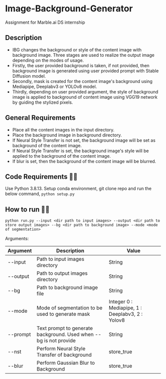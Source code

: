 # Image-Background-Generator
Assignment for Marble.ai DS internship
## Description
* IBG changes the background or style of the content image with background image. Three stages are used to realize the output image depending on the modes of usage.
* Firstly, the user provided background is taken, if not provided, then background image is generated using user provided prompt with Stable Diffusion model. 
* Secondly, mask is created for the content image's background using Mediapipe, Deeplabv3 or YOLOv8 model. 
* Thirdly, depending on user provided argument, the style of background image is applied to background of content image using VGG19 network by guiding the stylized pixels.
## General Requirements
- Place all the content images in the input directory.
- Place the background image in background directory.
- If Neural Style Transfer is not set, the background image will be set as background of the content image.
- If Neural Style Transfer is set, the background image's style will be applied to the background of the content image.
- If blur is set, then the background of the content image will be blurred.

## Code Requirements 🧙‍♀️
Use Python 3.8.13. Setup conda environment, git clone repo and run the below command,
``python setup.py``

## How to run 🏃‍♂️
``python run.py --input <dir path to input images> --output <dir path to store output images> --bg <dir path to background image> --mode <mode of segmentation>``

Arguments:

|Argument|	Description|	Value |
|--- | --- | ---
|--input|Path to input images directory|String|
|--output|Path to output images directory|String|
|--bg|Path to background image file|String|
|--mode| Mode of segmentation to be used to generate mask| Integer 0 : Mediapipe, 1 : Deeplabv3, 2 : Yolov8|
|--prompt|Text prompt to generate background. Used when --bg is not provide|	String|
|--nst|Perform Neural Style Transfer of background|store_true|
|--blur|Perform Gaussian Blur to Background|store_true|
